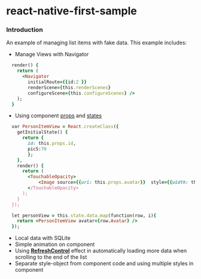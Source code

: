 # react-native-first-sample

<h3><b>Introduction</b></h3>

An example of managing list items with fake data. This example includes:
- Manage Views with Navigator

```ruby
  render() {
    return (
      <Navigator
        initialRoute={{id:2 }}
        renderScene={this.renderScenes}
        configureScene={this.configureScenes} />
    );
  }
```


- Using component <a href='https://facebook.github.io/react-native/docs/props.html'>props</a> and <a href='https://facebook.github.io/react-native/docs/state.html'>states</a>

```ruby
  var PersonItemView = React.createClass({
    getInitialState() {           
      return {
  	    id: this.props.id,
        picS:70
	    };
  	},
  	render() {
      return (
        <TouchableOpacity>
            <Image source={{uri: this.props.avatar}}  style={{width: this.state.picS}}/>
        </TouchableOpacity>
      );
    }
  });
```
```ruby
  let personView = this.state.data.map(function(row, i){
  	return <PersonItemView avatar={row.Avatar} />
  });
```


- Local data with SQLite
- Simple animation on component
- Using <a href='https://facebook.github.io/react-native/docs/refreshcontrol.html'><b>RefreshControl</b></a> effect in automatically loading more data when scrolling to the end of the list
- Separate style-object from component code and using multiple styles in component
